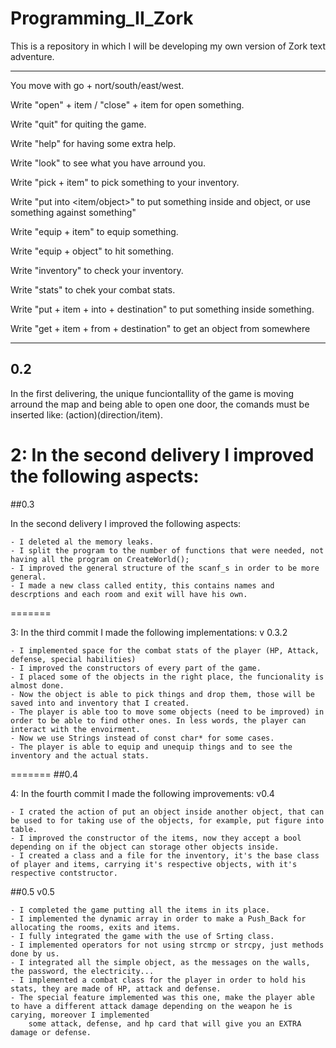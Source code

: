 # Programming_II_Zork
This is a repository in which I will be developing my own version of Zork text adventure.
___
You move with go + nort/south/east/west.

Write "open" + item / "close" + item for open something. 

Write "quit" for quiting the game. 

Write "help" for having some extra help. 

Write "look" to see what you have arround you. 

Write "pick + item" to pick something to your inventory. 

Write "put <item> into <item/object>" to put something inside and object, or use something against something"

Write "equip + item" to equip something.

Write "equip + object" to hit something.

Write "inventory" to check your inventory.

Write "stats" to chek your combat stats.

Write "put + item + into + destination" to put something inside something.

Write "get + item + from + destination" to get an object from somewhere
___
## 0.2

In the first delivering, the unique funciontallity of the game is moving arround the map and being able to open one door, the comands 
must be inserted like: (action)(direction/item). 


2: In the second delivery I improved the following aspects: 
=======
##0.3

In the second delivery I improved the following aspects: 

	- I deleted al the memory leaks. 
	- I split the program to the number of functions that were needed, not having all the program on CreateWorld();
	- I improved the general structure of the scanf_s in order to be more general. 
	- I made a new class called entity, this contains names and descrptions and each room and exit will have his own.  

=======

3: In the third commit I made the following implementations: 
v 0.3.2

	- I implemented space for the combat stats of the player (HP, Attack, defense, special habilities)
	- I improved the constructors of every part of the game. 
	- I placed some of the objects in the right place, the funcionality is almost done. 
	- Now the object is able to pick things and drop them, those will be saved into and inventory that I created. 
	- The player is able too to move some objects (need to be improved) in order to be able to find other ones. In less words, the player can interact with the envoirment. 
	- Now we use Strings instead of const char* for some cases. 
	- The player is able to equip and unequip things and to see the inventory and the actual stats. 

=======
##0.4

4: In the fourth commit I made the following improvements: 
v0.4

	- I crated the action of put an object inside another object, that can be used to for taking use of the objects, for example, put figure into table.
	- I improved the constructor of the items, now they accept a bool depending on if the object can storage other objects inside. 
	- I created a class and a file for the inventory, it's the base class of player and items, carrying it's respective objects, with it's respective contstructor. 
	

##0.5
v0.5

	- I completed the game putting all the items in its place. 
	- I implemented the dynamic array in order to make a Push_Back for allocating the rooms, exits and items. 
	- I fully integrated the game with the use of Srting class.
	- I implemented operators for not using strcmp or strcpy, just methods done by us. 
	- I integrated all the simple object, as the messages on the walls, the password, the electricity... 
	- I implemented a combat class for the player in order to hold his stats, they are made of HP, attack and defense. 
	- The special feature implemented was this one, make the player able to have a different attack damage depending on the weapon he is carying, moreover I implemented
		some attack, defense, and hp card that will give you an EXTRA damage or defense. 

